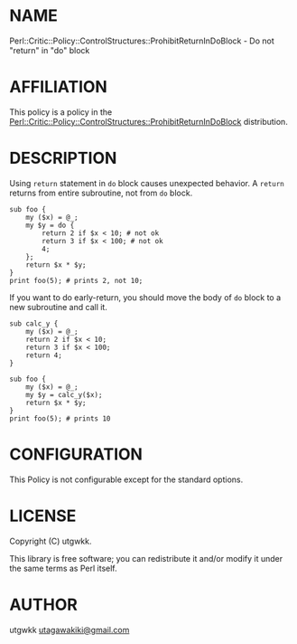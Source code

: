 # NAME

Perl::Critic::Policy::ControlStructures::ProhibitReturnInDoBlock - Do not "return" in "do" block

# AFFILIATION

This policy is a policy in the [Perl::Critic::Policy::ControlStructures::ProhibitReturnInDoBlock](https://metacpan.org/pod/Perl%3A%3ACritic%3A%3APolicy%3A%3AControlStructures%3A%3AProhibitReturnInDoBlock) distribution.

# DESCRIPTION

Using `return` statement in `do` block causes unexpected behavior. A `return` returns from entire subroutine, not from `do` block.

    sub foo {
        my ($x) = @_;
        my $y = do {
            return 2 if $x < 10; # not ok
            return 3 if $x < 100; # not ok
            4;
        };
        return $x * $y;
    }
    print foo(5); # prints 2, not 10;

If you want to do early-return, you should move the body of `do` block to a new subroutine and call it.

    sub calc_y {
        my ($x) = @_;
        return 2 if $x < 10;
        return 3 if $x < 100;
        return 4;
    }

    sub foo {
        my ($x) = @_;
        my $y = calc_y($x);
        return $x * $y;
    }
    print foo(5); # prints 10

# CONFIGURATION

This Policy is not configurable except for the standard options.

# LICENSE

Copyright (C) utgwkk.

This library is free software; you can redistribute it and/or modify
it under the same terms as Perl itself.

# AUTHOR

utgwkk <utagawakiki@gmail.com>

